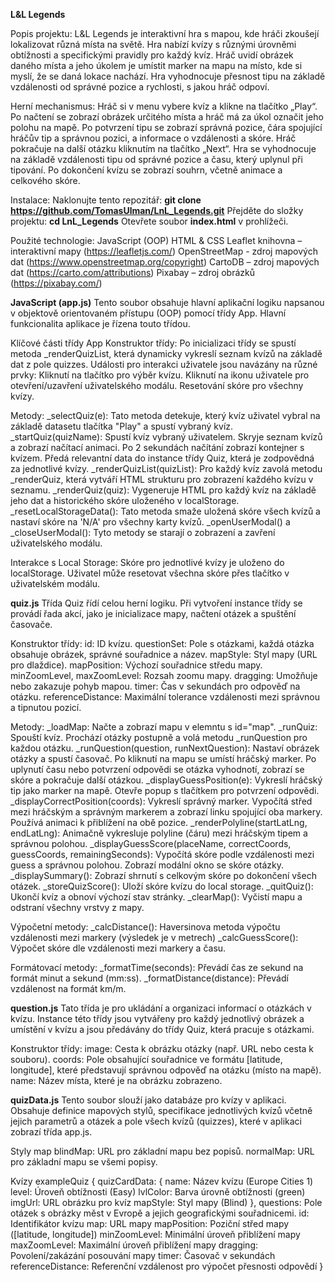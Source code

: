 **L&L Legends**

Popis projektu:
L&L Legends je interaktivní hra s mapou, kde hráči zkoušejí lokalizovat různá místa na světě. Hra nabízí kvízy s různými úrovněmi obtížnosti a specifickými pravidly pro každý kvíz. Hráč uvidí obrázek daného místa a jeho úkolem je umístit marker na mapu na místo, kde si myslí, že se daná lokace nachází. Hra vyhodnocuje přesnost tipu na základě vzdálenosti od správné pozice a rychlosti, s jakou hráč odpoví.

Herní mechanismus:
Hráč si v menu vybere kvíz a klikne na tlačítko „Play“.
Po načtení se zobrazí obrázek určitého místa a hráč má za úkol označit jeho polohu na mapě.
Po potvrzení tipu se zobrazí správná pozice, čára spojující hráčův tip a správnou pozici, a informace o vzdálenosti a skóre.
Hráč pokračuje na další otázku kliknutím na tlačítko „Next“.
Hra se vyhodnocuje na základě vzdálenosti tipu od správné pozice a času, který uplynul při tipování.
Po dokončení kvízu se zobrazí souhrn, včetně animace a celkového skóre.

Instalace:
Naklonujte tento repozitář: **git clone https://github.com/TomasUlman/LnL_Legends.git**
Přejděte do složky projektu: **cd LnL_Legends**
Otevřete soubor **index.html** v prohlížeči.

Použité technologie:
JavaScript (OOP)
HTML & CSS
Leaflet knihovna – interaktivní mapy (https://leafletjs.com/)
OpenStreetMap - zdroj mapových dat (https://www.openstreetmap.org/copyright)
CartoDB – zdroj mapových dat (https://carto.com/attributions)
Pixabay – zdroj obrázků (https://pixabay.com/)

**JavaScript (app.js)**
Tento soubor obsahuje hlavní aplikační logiku napsanou v objektově orientovaném přístupu (OOP) pomocí třídy App. Hlavní funkcionalita aplikace je řízena touto třídou.

Klíčové části třídy App
Konstruktor třídy:
Po inicializaci třídy se spustí metoda _renderQuizList, která dynamicky vykreslí seznam kvízů na základě dat z pole quizzes.
Události pro interakci uživatele jsou navázány na různé prvky:
Kliknutí na tlačítko pro výběr kvízu.
Kliknutí na ikonu uživatele pro otevření/uzavření uživatelského modálu.
Resetování skóre pro všechny kvízy.

Metody:
_selectQuiz(e): Tato metoda detekuje, který kvíz uživatel vybral na základě datasetu tlačítka "Play" a spustí vybraný kvíz.
_startQuiz(quizName): Spustí kvíz vybraný uživatelem. Skryje seznam kvízů a zobrazí načítací animaci. Po 2 sekundách načítání zobrazí kontejner s kvízem.
Předá relevantní data do instance třídy Quiz, která je zodpovědná za jednotlivé kvízy.
_renderQuizList(quizList): Pro každý kvíz zavolá metodu _renderQuiz, která vytváří HTML strukturu pro zobrazení každého kvízu v seznamu.
_renderQuiz(quiz): Vygeneruje HTML pro každý kvíz na základě jeho dat a historického skóre uloženého v localStorage.
_resetLocalStorageData(): Tato metoda smaže uložená skóre všech kvízů a nastaví skóre na 'N/A' pro všechny karty kvízů.
_openUserModal() a _closeUserModal(): Tyto metody se starají o zobrazení a zavření uživatelského modálu.

Interakce s Local Storage:
Skóre pro jednotlivé kvízy je uloženo do localStorage. Uživatel může resetovat všechna skóre přes tlačítko v uživatelském modálu.

**quiz.js**
Třída Quiz řídí celou herní logiku. Při vytvoření instance třídy se provádí řada akcí, jako je inicializace mapy, načtení otázek a spuštění časovače.

Konstruktor třídy:
id: ID kvízu.
questionSet: Pole s otázkami, každá otázka obsahuje obrázek, správné souřadnice a název.
mapStyle: Styl mapy (URL pro dlaždice).
mapPosition: Výchozí souřadnice středu mapy.
minZoomLevel, maxZoomLevel: Rozsah zoomu mapy.
dragging: Umožňuje nebo zakazuje pohyb mapou.
timer: Čas v sekundách pro odpověď na otázku.
referenceDistance: Maximální tolerance vzdálenosti mezi správnou a tipnutou pozicí.

Metody: 
_loadMap: Načte a zobrazí mapu v elemntu s id="map".
_runQuiz: Spouští kvíz. Prochází otázky postupně a volá metodu _runQuestion pro každou otázku.
_runQuestion(question, runNextQuestion): Nastaví obrázek otázky a spustí časovač. Po kliknutí na mapu se umístí hráčský marker. Po uplynutí času nebo potvrzení odpovědi se otázka vyhodnotí, zobrazí se skóre a pokračuje další otázkou.
_displayGuessPosition(e): Vykreslí hráčský tip jako marker na mapě. Otevře popup s tlačítkem pro potvrzení odpovědi.
_displayCorrectPosition(coords): Vykreslí správný marker. Vypočítá střed mezi hráčským a správným markerem a zobrazí linku spojující oba markery. Používá animaci k přiblížení na obě pozice.
_renderPolyline(startLatLng, endLatLng): Animačně vykresluje polyline (čáru) mezi hráčským tipem a správnou polohou.
_displayGuessScore(placeName, correctCoords, guessCoords, remainingSeconds): Vypočítá skóre podle vzdálenosti mezi guess a správnou polohou. Zobrazí modální okno se skóre otázky.
_displaySummary(): Zobrazí shrnutí s celkovým skóre po dokončení všech otázek.
_storeQuizScore(): Uloží skóre kvízu do local storage. 
_quitQuiz(): Ukončí kvíz a obnoví výchozí stav stránky.
_clearMap(): Vyčistí mapu a odstraní všechny vrstvy z mapy.

Výpočetní metody: 
_calcDistance(): Haversinova metoda výpočtu vzdálenosti mezi markery (výsledek je v metrech)
_calcGuessScore(): Výpočet skóre dle vzdálenosti mezi markery a času. 

Formátovací metody:
_formatTime(seconds): Převádí čas ze sekund na formát minut a sekund (mm:ss).
_formatDistance(distance): Převádí vzdálenost na formát km/m.

**question.js**
Tato třída je pro ukládání a organizaci informací o otázkách v kvízu. Instance této třídy jsou vytvářeny pro každý jednotlivý obrázek a umístění v kvízu a jsou předávány do třídy Quiz, která pracuje s otázkami.

Konstruktor třídy:
image: Cesta k obrázku otázky (např. URL nebo cesta k souboru).
coords: Pole obsahující souřadnice ve formátu [latitude, longitude], které představují správnou odpověď na otázku (místo na mapě).
name: Název místa, které je na obrázku zobrazeno. 

**quizData.js**
Tento soubor slouží jako databáze pro kvízy v aplikaci. Obsahuje definice mapových stylů, specifikace jednotlivých kvízů včetně jejich parametrů a otázek a pole všech kvízů (quizzes), které v aplikaci zobrazí třída app.js.

Styly map
blindMap: URL pro základní mapu bez popisů.
normalMap: URL pro základní mapu se všemi popisy.

Kvízy
exampleQuiz {
  quizCardData: {
    name: Název kvízu (Europe Cities 1)
    level: Úroveň obtížnosti (Easy)
    lvlColor: Barva úrovně obtížnosti (green)
    imgUrl: URL obrázku pro kvíz
    mapStyle: Styl mapy (Blind)
},
  questions: Pole otázek s obrázky měst v Evropě a jejich geografickými souřadnicemi.
  id: Identifikátor kvízu
  map: URL mapy
  mapPosition: Poziční střed mapy ([latitude, longitude])
  minZoomLevel: Minimální úroveň přiblížení mapy
  maxZoomLevel: Maximální úroveň přiblížení mapy
  dragging: Povolení/zakázání posouvání mapy
  timer: Časovač v sekundách
  referenceDistance: Referenční vzdálenost pro výpočet přesnosti odpovědí
}
